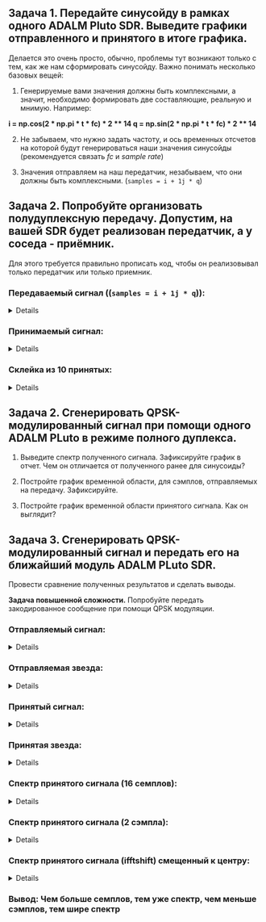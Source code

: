 ## Задача 1. Передайте синусойду в рамках одного ADALM Pluto SDR. Выведите графики отправленного и принятого в итоге графика.

Делается это очень просто, обычно, проблемы тут возникают только с тем, как же нам сформировать синусойду. 
Важно понимать несколько базовых вещей:
1) Генерируемые вами значения должны быть комплексными, а значит, необходимо формировать две составляющие, реальную и мнимую. Например:

**i = np.cos(2 * np.pi * t * fc) * 2 ** 14
q = np.sin(2 * np.pi * t * fc) * 2 ** 14**

2) Не забываем, что нужно задать частоту, и ось временных отсчетов на которой будут генерироваться наши значения синусойды (рекомендуется связать *fc* и *sample rate*)

3) Значения отправляем на наш передатчик, незабываем, что они должны быть комплексными. (`samples = i + 1j * q`)

## Задача 2. Попробуйте организовать полудуплексную передачу. Допустим, на вашей SDR будет реализован передатчик, а у соседа - приёмник. 

Для этого требуется правильно прописать код, чтобы он реализовывал только передатчик или только приемник.

### Передаваемый сигнал ((`samples = i + 1j * q`)):

<details>
  <img src = "https://github.com/SeregaSH2108/SEREJA21/blob/main/Занятие%207/13.%20Модуляции%20QPSK%2C%20QAM.%20Раздельный%20приём%20и%20передача%20на%20SDR/Передаваемый%20сигнал.jpg">
</details>

### Принимаемый сигнал:

<details>
  <img src = "https://github.com/SeregaSH2108/SEREJA21/blob/main/Занятие%207/13.%20Модуляции%20QPSK%2C%20QAM.%20Раздельный%20приём%20и%20передача%20на%20SDR/Принимаемый%20сигнал.jpg">
</details>

### Склейка из 10 принятых:

<details>
  <img src = "https://github.com/SeregaSH2108/SEREJA21/blob/main/Занятие%207/13.%20Модуляции%20QPSK%2C%20QAM.%20Раздельный%20приём%20и%20передача%20на%20SDR/склейка%20из%2010%20принятых.jpg">
</details>

## Задача 2. Сгенерировать QPSK-модулированный сигнал при помощи одного ADALM PLuto в режиме полного дуплекса.

1) Выведите спектр полученного сигнала. Зафиксируйте график в отчет. Чем он отличается от полученного ранее для синусоиды?

2) Постройте график временной области, для сэмплов, отправляемых на передачу. Зафиксируйте.

3) Постройте график временной области принятого сигнала. Как он выглядит? 

## Задача 3. Сгенерировать QPSK-модулированный сигнал и передать его на ближайший модуль ADALM PLuto SDR.

Провести сравнение полученных результатов и сделать выводы.

**Задача повышенной сложности.** 
Попробуйте передать закодированное сообщение при помощи QPSK модуляции.

### Отправляемый сигнал:

<details>
  <img src = "https://github.com/SeregaSH2108/SEREJA21/blob/main/Занятие%207/13.%20Модуляции%20QPSK%2C%20QAM.%20Раздельный%20приём%20и%20передача%20на%20SDR/Отправленный%20сигнал.jpg">
</details>

### Отправляемая звезда:

<details>
  <img src = "https://github.com/SeregaSH2108/SEREJA21/blob/main/Занятие%207/13.%20Модуляции%20QPSK%2C%20QAM.%20Раздельный%20приём%20и%20передача%20на%20SDR/Отправленная%20звезда.jpg">
</details>

### Принятый сигнал:

<details>
  <img src = "https://github.com/SeregaSH2108/SEREJA21/blob/main/Занятие%207/13.%20Модуляции%20QPSK%2C%20QAM.%20Раздельный%20приём%20и%20передача%20на%20SDR/принятый%20сигнал.jpg">
</details>

### Принятая звезда:

<details>
  <img src = "https://github.com/SeregaSH2108/SEREJA21/blob/main/Занятие%207/13.%20Модуляции%20QPSK%2C%20QAM.%20Раздельный%20приём%20и%20передача%20на%20SDR/Принятая%20звезда.jpg">
</details>

### Спектр принятого сигнала (16 семплов):

<details>
  <img src = "https://github.com/SeregaSH2108/SEREJA21/blob/main/Занятие%207/13.%20Модуляции%20QPSK%2C%20QAM.%20Раздельный%20приём%20и%20передача%20на%20SDR/при%2016%20семплах%20узкий%20спектр.jpg">
</details>

### Спектр принятого сигнала (2 сэмпла):

<details>
  <img src = "https://github.com/SeregaSH2108/SEREJA21/blob/main/Занятие%207/13.%20Модуляции%20QPSK%2C%20QAM.%20Раздельный%20приём%20и%20передача%20на%20SDR/при%202%20сэмплах%20широкий%20спектр.jpg">
</details>

### Спектр принятого сигнала (ifftshift) смещенный к центру:

<details>
  <img src = "https://github.com/SeregaSH2108/SEREJA21/blob/main/Занятие%207/13.%20Модуляции%20QPSK%2C%20QAM.%20Раздельный%20приём%20и%20передача%20на%20SDR/спектр%20смещенный%20при%20помощи%20ifftshift.jpg">
</details>

### Вывод: Чем больше семплов, тем уже спектр, чем меньше сэмплов, тем шире спектр